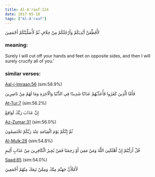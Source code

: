 ```yaml
---
title: Al-A'raaf:124
date: 2017-05-18
tags: ["Al-A'raaf"]
---
```

لَأُقَطِّعَنَّ أَيْدِيَكُمْ وَأَرْجُلَكُمْ مِنْ خِلَافٍ ثُمَّ لَأُصَلِّبَنَّكُمْ أَجْمَعِينَ
### meaning: 
Surely I will cut off your hands and feet on opposite sides, and then I will surely crucify all of you.’
### similar verses: 

[Aal-i-Imraan:56](/3/56) (sim:58.9%)

فَأَمَّا الَّذِينَ كَفَرُوا فَأُعَذِّبُهُمْ عَذَابًا شَدِيدًا فِي الدُّنْيَا وَالْآخِرَةِ وَمَا لَهُمْ مِنْ نَاصِرِينَ

[At-Tur:7](/52/7) (sim:56.2%)

إِنَّ عَذَابَ رَبِّكَ لَوَاقِعٌ

[Az-Zumar:31](/39/31) (sim:56.0%)

ثُمَّ إِنَّكُمْ يَوْمَ الْقِيَامَةِ عِنْدَ رَبِّكُمْ تَخْتَصِمُونَ

[Al-Mulk:28](/67/28) (sim:54.8%)

قُلْ أَرَأَيْتُمْ إِنْ أَهْلَكَنِيَ اللَّهُ وَمَنْ مَعِيَ أَوْ رَحِمَنَا فَمَنْ يُجِيرُ الْكَافِرِينَ مِنْ عَذَابٍ أَلِيمٍ

[Saad:85](/38/85) (sim:54.0%)

لَأَمْلَأَنَّ جَهَنَّمَ مِنْكَ وَمِمَّنْ تَبِعَكَ مِنْهُمْ أَجْمَعِينَ
